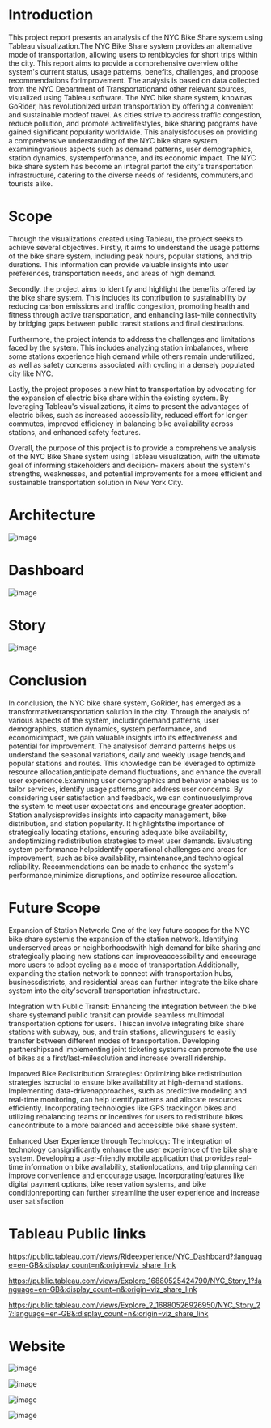 # Introduction
This project report presents an analysis of the NYC Bike Share system using Tableau visualization.The NYC Bike Share system provides an alternative mode of transportation, allowing users to rentbicycles for short trips within the city. This report aims to provide a comprehensive overview ofthe system's current status, usage patterns, benefits, challenges, and propose recommendations forimprovement. The analysis is based on data collected from the NYC Department of Transportationand other relevant sources, visualized using Tableau software. The NYC bike share system, knownas GoRider, has revolutionized urban transportation by offering a convenient and sustainable modeof travel. As cities strive to address traffic congestion, reduce pollution, and promote activelifestyles, bike sharing programs have gained significant popularity worldwide. This analysisfocuses on providing a comprehensive understanding of the NYC bike share system, examiningvarious aspects such as demand patterns, user demographics, station dynamics, systemperformance, and its economic impact. The NYC bike share system has become an integral partof the city's transportation infrastructure, catering to the diverse needs of residents, commuters,and tourists alike. 

# Scope
Through the visualizations created using Tableau, the project seeks to achieve several objectives. Firstly, it aims to understand the usage patterns of the bike share system, including peak hours, popular stations, and trip durations. This information can provide valuable insights into user preferences, transportation needs, and areas of high demand.

Secondly, the project aims to identify and highlight the benefits offered by the bike share system. This includes its contribution to sustainability by reducing carbon emissions and traffic congestion, promoting health and fitness through active transportation, and enhancing last-mile connectivity by bridging gaps between public transit stations and final destinations. 

Furthermore, the project intends to address the challenges and limitations faced by the system. This includes analyzing station imbalances, where some stations experience high demand while others remain underutilized, as well as safety concerns associated with cycling in a densely populated city like NYC.

Lastly, the project proposes a new hint to transportation by advocating for the expansion of electric bike share within the existing system. By leveraging Tableau's visualizations, it aims to present the advantages of electric bikes, such as increased accessibility, reduced effort for longer commutes, improved efficiency in balancing bike availability across stations, and enhanced safety features.

Overall, the purpose of this project is to provide a comprehensive analysis of the NYC Bike Share system using Tableau visualization, with the ultimate goal of informing stakeholders and decision- makers about the system's strengths, weaknesses, and potential improvements for a more efficient and sustainable transportation solution in New York City.

# Architecture
![image](https://github.com/KasiR07/Data-Analytics-on-Bicycle-Sharing-System/assets/108777263/60a1de3d-27e6-4994-9374-975ed7c03d1a)

# Dashboard
![image](https://github.com/KasiR07/Data-Analytics-on-Bicycle-Sharing-System/assets/108777263/3a7fa977-cede-4184-83f9-a49eeb1f9452)


# Story 
![image](https://github.com/KasiR07/Data-Analytics-on-Bicycle-Sharing-System/assets/108777263/2192c162-aac9-47a0-8f7d-955f12b93fdb)

# Conclusion
In conclusion, the NYC bike share system, GoRider, has emerged as a transformativetransportation solution in the city. Through the analysis of various aspects of the system, includingdemand patterns, user demographics, station dynamics, system performance, and economicimpact, we gain valuable insights into its effectiveness and potential for improvement. The analysisof demand patterns helps us understand the seasonal variations, daily and weekly usage trends,and popular stations and routes. This knowledge can be leveraged to optimize resource allocation,anticipate demand fluctuations, and enhance the overall user experience.Examining user demographics and behavior enables us to tailor services, identify usage patterns,and address user concerns. By considering user satisfaction and feedback, we can continuouslyimprove the system to meet user expectations and encourage greater adoption. Station analysisprovides insights into capacity management, bike distribution, and station popularity. It highlightsthe importance of strategically locating stations, ensuring adequate bike availability, andoptimizing redistribution strategies to meet user demands. Evaluating system performance helpsidentify operational challenges and areas for improvement, such as bike availability, maintenance,and technological reliability. Recommendations can be made to enhance the system's performance,minimize disruptions, and optimize resource allocation.

# Future Scope
Expansion of Station Network: One of the key future scopes for the NYC bike share systemis the expansion of the station network. Identifying underserved areas or neighborhoodswith high demand for bike sharing and strategically placing new stations can improveaccessibility and encourage more users to adopt cycling as a mode of transportation.Additionally, expanding the station network to connect with transportation hubs, businessdistricts, and residential areas can further integrate the bike share system into the city'soverall transportation infrastructure.

Integration with Public Transit: Enhancing the integration between the bike share systemand public transit can provide seamless multimodal transportation options for users. Thiscan involve integrating bike share stations with subway, bus, and train stations, allowingusers to easily transfer between different modes of transportation. Developing partnershipsand implementing joint ticketing systems can promote the use of bikes as a first/last-milesolution and increase overall ridership.

Improved Bike Redistribution Strategies: Optimizing bike redistribution strategies iscrucial to ensure bike availability at high-demand stations. Implementing data-drivenapproaches, such as predictive modeling and real-time monitoring, can help identifypatterns and allocate resources efficiently. Incorporating technologies like GPS trackingon bikes and utilizing rebalancing teams or incentives for users to redistribute bikes cancontribute to a more balanced and accessible bike share system.

Enhanced User Experience through Technology: The integration of technology cansignificantly enhance the user experience of the bike share system. Developing a user-friendly mobile application that provides real-time information on bike availability, stationlocations, and trip planning can improve convenience and encourage usage. Incorporatingfeatures like digital payment options, bike reservation systems, and bike conditionreporting can further streamline the user experience and increase user satisfaction

# Tableau Public links
https://public.tableau.com/views/Rideexperience/NYC_Dashboard?:language=en-GB&:display_count=n&:origin=viz_share_link

https://public.tableau.com/views/Explore_16880525424790/NYC_Story_1?:language=en-GB&:display_count=n&:origin=viz_share_link

https://public.tableau.com/views/Explore_2_16880526926950/NYC_Story_2?:language=en-GB&:display_count=n&:origin=viz_share_link

# Website
![image](https://github.com/KasiR07/Data-Analytics-on-Bicycle-Sharing-System/assets/108777263/3837e4e7-c772-411f-a422-5ce927a0e00a)

![image](https://github.com/KasiR07/Data-Analytics-on-Bicycle-Sharing-System/assets/108777263/64f68b52-adcf-42cd-8f32-9ccef9da2795)

![image](https://github.com/KasiR07/Data-Analytics-on-Bicycle-Sharing-System/assets/108777263/f202b17d-b9d3-4665-9269-aa90402def16)

![image](https://github.com/KasiR07/Data-Analytics-on-Bicycle-Sharing-System/assets/108777263/41b11ddd-00f4-4111-916d-8611d4d3df38)






